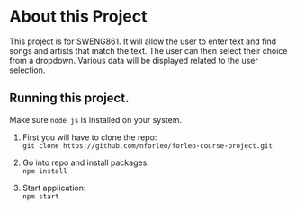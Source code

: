 # About this Project

This project is for SWENG861. It will allow the user to enter text and find songs and artists that match the text.  The user can then select their choice from a dropdown.  Various data will be displayed related to the user selection.

## Running this project.

Make sure `node js` is installed on your system.


1. First you will have to clone the repo: <br>
`git clone https://github.com/nforleo/forleo-course-project.git`

2. Go into repo and install packages:<br>
`npm install`

3. Start application:<br>
`npm start`


